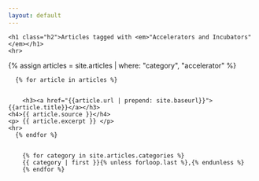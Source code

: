 ```yaml
---
layout: default
---
```



<div >
  
    <h1 class="h2">Articles tagged with <em>"Accelerators and Incubators"</em></h1>
    <hr>
  
  
  {% assign articles = site.articles | where: "category", "accelerator" %}


      {% for article in articles %}
  
            
        <h3><a href="{{article.url | prepend: site.baseurl}}">{{article.title}}</a></h3>
    <h4>{{ article.source }}</h4>
    <p> {{ article.excerpt }} </p> 
    <hr>
      {% endfor %}

  
        {% for category in site.articles.categories %}
        {{ category | first }}{% unless forloop.last %},{% endunless %}
        {% endfor %}
    


  
</div>
